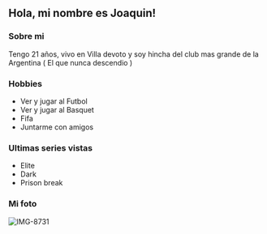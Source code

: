
## Hola, mi nombre es Joaquin!

### Sobre mi
Tengo 21 años, vivo en Villa devoto y soy hincha del club mas grande de la Argentina ( El que nunca descendio )


### Hobbies 
- Ver y jugar al Futbol 
- Ver y jugar al Basquet
- Fifa
- Juntarme con amigos

### Ultimas series vistas
- Elite
- Dark
- Prison break


### Mi foto

![IMG-8731](https://user-images.githubusercontent.com/37660865/78160012-bc471180-7419-11ea-845d-7ac772192058.jpg)












